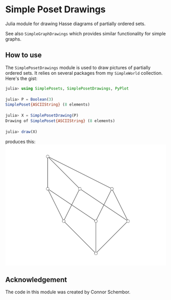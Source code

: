 # Simple Poset Drawings

Julia module for drawing Hasse diagrams of partially ordered sets.

See also `SimpleGraphDrawings` which provides similar functionality
for simple graphs.

## How to use

The `SimplePosetDrawings` module is used to draw pictures of
partially ordered sets. It relies on several packages from
my `SimpleWorld` collection. Here's the gist:

```julia
julia> using SimplePosets, SimplePosetDrawings, PyPlot

julia> P = Boolean(3)
SimplePoset{ASCIIString} (8 elements)

julia> X = SimplePosetDrawing(P)
Drawing of SimplePoset{ASCIIString} (8 elements)

julia> draw(X)
```
produces this:
![Hasse diagram of Boolean(3)](./bool3-hasse.png)

## Acknowledgement

The code in this module was created by Connor Schembor.
